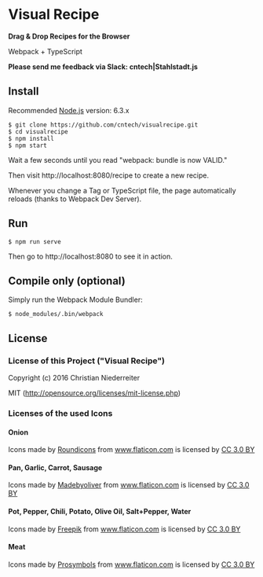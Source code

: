 # Visual Recipe

**Drag & Drop Recipes for the Browser**

Webpack + TypeScript

**Please send me feedback via Slack: cntech|Stahlstadt.js**

## Install

Recommended [Node.js](https://nodejs.org) version: 6.3.x

```
$ git clone https://github.com/cntech/visualrecipe.git
$ cd visualrecipe
$ npm install
$ npm start
```

Wait a few seconds until you read "webpack: bundle is now VALID."

Then visit http://localhost:8080/recipe to create a new recipe.

Whenever you change a Tag or TypeScript file, the page automatically reloads (thanks to Webpack Dev Server).

## Run

```
$ npm run serve
```
Then go to http://localhost:8080 to see it in action.

## Compile only (optional)

Simply run the Webpack Module Bundler:

```
$ node_modules/.bin/webpack
```

## License

### License of this Project ("Visual Recipe")

Copyright (c) 2016 Christian Niederreiter

MIT (http://opensource.org/licenses/mit-license.php)

### Licenses of the used Icons

#### Onion

<div>Icons made by <a href="http://www.flaticon.com/authors/roundicons" title="Roundicons">Roundicons</a> from <a href="http://www.flaticon.com" title="Flaticon">www.flaticon.com</a> is licensed by <a href="http://creativecommons.org/licenses/by/3.0/" title="Creative Commons BY 3.0" target="_blank">CC 3.0 BY</a></div>

#### Pan, Garlic, Carrot, Sausage

<div>Icons made by <a href="http://www.flaticon.com/authors/madebyoliver" title="Madebyoliver">Madebyoliver</a> from <a href="http://www.flaticon.com" title="Flaticon">www.flaticon.com</a> is licensed by <a href="http://creativecommons.org/licenses/by/3.0/" title="Creative Commons BY 3.0" target="_blank">CC 3.0 BY</a></div>

#### Pot, Pepper, Chili, Potato, Olive Oil, Salt+Pepper, Water

<div>Icons made by <a href="http://www.flaticon.com/authors/freepik" title="Freepik">Freepik</a> from <a href="http://www.flaticon.com" title="Flaticon">www.flaticon.com</a> is licensed by <a href="http://creativecommons.org/licenses/by/3.0/" title="Creative Commons BY 3.0" target="_blank">CC 3.0 BY</a></div>

#### Meat

<div>Icons made by <a href="http://www.flaticon.com/authors/prosymbols" title="Prosymbols">Prosymbols</a> from <a href="http://www.flaticon.com" title="Flaticon">www.flaticon.com</a> is licensed by <a href="http://creativecommons.org/licenses/by/3.0/" title="Creative Commons BY 3.0" target="_blank">CC 3.0 BY</a></div>
